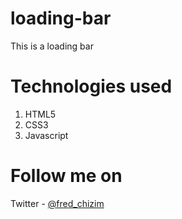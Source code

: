 # loading-bar
This is a loading bar 

# Technologies used
1. HTML5
2. CSS3
3. Javascript

# Follow me on
Twitter - [@fred_chizim](https://www.twitter.com/fred_chizim "FRED")
